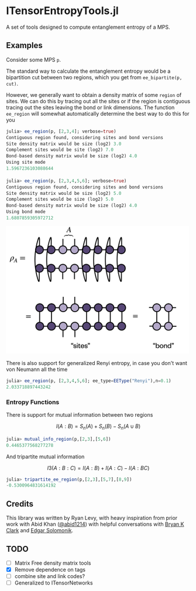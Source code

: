 # ITensorEntropyTools.jl

A set of tools designed to compute entanglement entropy of a MPS.

## Examples
Consider some MPS `p`.

The standard way to calculate the entanglement entropy would be a bipartition cut between two regions, which you get from `ee_bipartite(p, cut)`.

However, we generally want to obtain a density matrix of some `region` of sites. We can do this by tracing out all the sites or if the region is contiguous tracing out the sites leaving the bond or link dimensions. 
The function `ee_region` will somewhat automatically determine the best way to do this for you

```julia
julia> ee_region(p, [2,3,4]; verbose=true)
Contiguous region found, considering sites and bond versions
Site density matrix would be size (log2) 3.0
Complement sites would be site (log2) 7.0
Bond-based density matrix would be size (log2) 4.0
Using site mode
1.5967236103088644

julia> ee_region(p, [2,3,4,5,6]; verbose=true)
Contiguous region found, considering sites and bond versions
Site density matrix would be size (log2) 5.0
Complement sites would be size (log2) 5.0
Bond-based density matrix would be size (log2) 4.0
Using bond mode
1.6807859305972712
```

<img src="images/density_matrices.png"  width="500px" />

There is also support for generalized Renyi entropy, in case you don't want von Neumann all the time
```julia
julia> ee_region(p, [2,3,4,5,6]; ee_type=EEType("Renyi"),n=0.1)
2.033718897443242
```

### Entropy Functions

There is support for mutual information between two regions
```math
I(A:B) = S_n(A) + S_n(B) - S_n(A\cup B)
```
```julia
julia> mutual_info_region(p,[2,3],[5,6])
0.4465377568277278
```
And tripartite mutual information
```math
I3(A:B:C) = I(A:B) + I(A:C) - I(A:BC)
```
```julia
julia> tripartite_ee_region(p,[2,3],[5,7],[8,9])
-0.5300964831614192
```

## Credits
This library was written by Ryan Levy, with heavy inspiration from prior work with Abid Khan ([@abid1214](https://github.com/abid1214)) with helpful conversations with [Bryan K Clark](https://clark.physics.illinois.edu/) and [Edgar Solomonik](https://solomonik.cs.illinois.edu/).


## TODO

- [ ] Matrix Free density matrix tools
- [x] Remove dependence on tags
- [ ] combine site and link codes? 
- [ ] Generalized to ITensorNetworks

